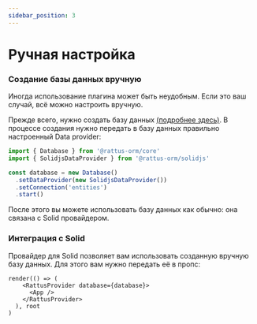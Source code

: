 ```yaml
---
sidebar_position: 3
---
```


# Ручная настройка
### Создание базы данных вручную
Иногда использование плагина может быть неудобным. Если это ваш случай, всё
можно настроить вручную. 

Прежде всего, нужно создать базу данных [(подробнее здесь)](/docs/docs-core/database). 
В процессе создания нужно передать в базу данных правильно настроенный Data provider:

```typescript
import { Database } from '@rattus-orm/core'
import { SolidjsDataProvider } from '@rattus-orm/solidjs'

const database = new Database()
  .setDataProvider(new SolidjsDataProvider())
  .setConnection('entities')
  .start()
```

После этого вы можете использовать базу данных как обычно: она связана с Solid
провайдером. 

### Интеграция с Solid
Провайдер для Solid позволяет вам использовать созданную
вручную базу данных. Для этого вам нужно
передать её в пропс:

```tsx title="main.tsx"
render(() => (
    <RattusProvider database={database}>
      <App />
    </RattusProvider>
  ), root
)
```
